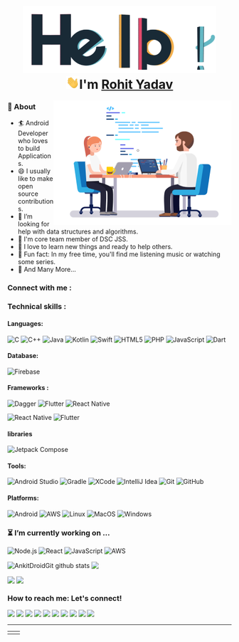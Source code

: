 <h1 align="center">
  <img src="assets/hello.gif" alt="hello-gif" height="150px">
  <br>
  <img src="assets/wave.gif" alt="waving hand" width="30px">I'm <a href="https://www.linkedin.com/in/rohit-yadav-say-hello/">Rohit Yadav</a>
</h1>

<img align="right" alt="GIF" src="assets/about.gif" width="400px" height="280px"/>

### 🧐 About
- 🏄‍ Android Developer who loves to build Applications.
- 😄 I usually like to make open source contributions.
- 🤔 I’m looking for help with data structures and algorithms.
- 🔭 I'm core team member of DSC JSS.
- 🌱 I love to learn new things and ready to help others.
- 🎨 Fun fact: In my free time, you'll find me listening music or watching some series.
- 👯 And Many More...

### Connect with me :

### Technical skills :

#### Languages:

![C](https://img.shields.io/badge/-C-333333?style=flat&logo=c)
![C++](https://img.shields.io/badge/-C++-333333?style=flat&logo=c%2B%2B)
![Java](https://img.shields.io/badge/-Java-333333?style=flat&logo=java)
![Kotlin](https://img.shields.io/badge/-kotlin-333333?style=flat&logo=kotlin)
![Swift](https://img.shields.io/badge/-Swift-333333?style=flat&logo=swift)
![HTML5](https://img.shields.io/badge/-HTML5-333333?style=flat&logo=html5)
![PHP](https://img.shields.io/badge/-PHP-333333?style=flat&logo=php)
![JavaScript](https://img.shields.io/badge/-JavaScript-333333?style=flat&logo=javascript)
![Dart](https://img.shields.io/badge/-Dart-333333?style=flat&logo=dart)

#### Database:


![Firebase](http://img.shields.io/badge/-Firebase-333333?style=flat&logo=firebase)

#### Frameworks :
![Dagger](http://img.shields.io/badge/-dagger-333333?style=flat&logo=android)
![Flutter](http://img.shields.io/badge/-Flutter-333333?style=flat&logo=flutter)
![React Native](http://img.shields.io/badge/-React%20Native-333333?style=flat&logo=react)


![React Native](http://img.shields.io/badge/-React%20Native-333333?style=flat&logo=react)
![Flutter](http://img.shields.io/badge/-Flutter-333333?style=flat&logo=flutter)

#### libraries

![Jetpack Compose](http://img.shields.io/badge/-Jetpack%20Compose-333333?style=flat&logo=android)

#### Tools:
![Android Studio](http://img.shields.io/badge/-Android%20Studio-333333?style=flat&logo=android-studio)
![Gradle](http://img.shields.io/badge/-Gradle-333333?style=flat&logo=gradle)
![XCode](https://img.shields.io/badge/-XCode-333333?style=flat&logo=XCode&logoColor=1575F9)
![IntelliJ Idea](http://img.shields.io/badge/-IntelliJ-333333?style=flat&logo=jetbrains)
![Git](https://img.shields.io/badge/-Git-333333?style=flat&logo=git&logoColor=F05032)
![GitHub](https://img.shields.io/badge/-GitHub-333333?style=flat&logo=github&logoColor=FFFFFF)

#### Platforms:
![Android](http://img.shields.io/badge/-Android-333333?style=flat&logo=android)
![AWS](http://img.shields.io/badge/-AWS-333333?style=flat&logo=amazon)
![Linux](https://img.shields.io/badge/-Linux-333333?style=flat&logo=linux&logoColor=FCC624)
![MacOS](http://img.shields.io/badge/-Mac%20OS-333333?style=flat&logo=apple)
![Windows](http://img.shields.io/badge/-Windows-333333?style=flat&logo=windows)

### ⏳ I’m currently working on ...

![Node.js](https://img.shields.io/badge/-Node.js-333333?style=flat&logo=node.js&logoColor=339933)
![React](https://img.shields.io/badge/-React-333333?style=flat&logo=React&logoColor=61DAFB)
![JavaScript](https://img.shields.io/badge/-JavaScript-333333?style=flat&logo=javascript)
![AWS](http://img.shields.io/badge/-AWS-333333?style=flat&logo=amazon)


<img align="center" src="https://github-readme-stats.vercel.app/api?username=AnkitDroidGit&show_icons=true&theme=onedark&line_height=27" alt="AnkitDroidGit github stats" />	

<img align="center" src="https://github-readme-stats.vercel.app/api/top-langs/?username=AnkitDroidGit&layout=compact&theme=onedark&hide=css,html,jupyter+notebook" />	

<p>
  <img align="center" src="https://github-readme-stats.vercel.app/api/pin/?username=AnkitDroidGit&repo=RxKotlin-RxJava2-Android-Samples&show_owner=true&theme=onedark" />  <img align="center" src="https://github-readme-stats.vercel.app/api/pin/?username=AnkitDroidGit&repo=FoldingAnimationKotlin-Android&show_owner=true&theme=onedark" />
</p>	

### How to reach me: Let's connect!


[<img height="30" src="https://img.shields.io/badge/twitter-%231DA1F2.svg?&style=flat&logo=twitter&logoColor=white" />][Twitter]
[<img height="30" src = "https://img.shields.io/badge/Youtube-%23E4405F.svg?&style=flat&logo=Youtube&logoColor=white">][Youtube] 
[<img height="30" src="https://img.shields.io/badge/Hashnode-%230077B5.svg?&style=flat&logo=Hashnode&logoColor=white" />][Hashnode]
[<img height="30" src = "https://img.shields.io/badge/gmail-c14438?&style=flat&logo=gmail&logoColor=white">][gmail] 
[<img height="30" src="https://img.shields.io/badge/linkedin-blue.svg?&style=flat&logo=linkedin&logoColor=white" />][LinkedIn]
[<img height="30" src="https://img.shields.io/badge/-Medium-000000.svg?&style=flat&logo=Medium&logoColor=white" />][Medium]
[<img height="30" src="https://img.shields.io/badge/DEV.TO-%230A0A0A.svg?&style=flat&logo=dev-dot-to" />][Dev]
[<img height="30" src="https://img.shields.io/badge/-Stackoverflow-ffffff?style=flat&logo=stackoverflow" />][Stackoverflow]
[<img height="30" src = "https://img.shields.io/badge/Facebook-036be4.svg?&style=fflat&logo=facebook&logoColor=white">][Facebook]
[<img height="30" src = "https://img.shields.io/badge/-Telegram-2CA5E0?style=flat&logo=telegram&logoColor=white">][Telegram]
<br />
<hr />

[Twitter]: https://twitter.com/KumarrAnkitt
[youtube]: https://www.youtube.com/channel/UCalpz0wG0xvNXcVYasg1pEA
[Hashnode]: http://kumarankit.hashnode.dev/
[gmail]: mailto:ankitdroiddeveloper@gmail.com/
[Linkedin]: https://www.linkedin.com/in/kumarankitkumar/
[Medium]: https://ankitdeveloper.medium.com/
[Stackoverflow]: https://stackoverflow.com/users/3282461
[Facebook]: https://www.facebook.com/ankitoid
[Telegram]: https://t.me/AnkKumar
[Dev]: https://dev.to/ankitkumar


<table>
<tr>
<td valign="top" width="50%">

